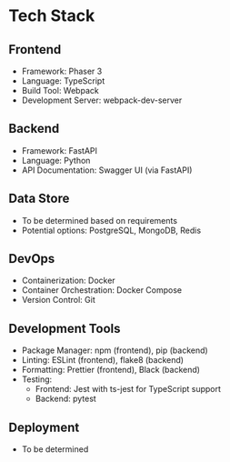 # Tech Stack

## Frontend
- Framework: Phaser 3
- Language: TypeScript
- Build Tool: Webpack
- Development Server: webpack-dev-server

## Backend
- Framework: FastAPI
- Language: Python
- API Documentation: Swagger UI (via FastAPI)

## Data Store
- To be determined based on requirements
- Potential options: PostgreSQL, MongoDB, Redis

## DevOps
- Containerization: Docker
- Container Orchestration: Docker Compose
- Version Control: Git

## Development Tools
- Package Manager: npm (frontend), pip (backend)
- Linting: ESLint (frontend), flake8 (backend)
- Formatting: Prettier (frontend), Black (backend)
- Testing: 
  - Frontend: Jest with ts-jest for TypeScript support
  - Backend: pytest

## Deployment
- To be determined
